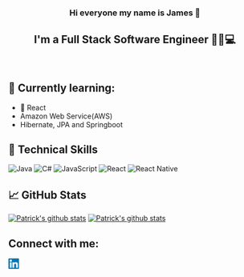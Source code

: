 <h3 align="center">
Hi everyone my name is James 👋
</h3>

<h2 align="center">
I'm a Full Stack Software Engineer 👨‍💻💻
</h2>

<br/>

## 🌱 Currently learning:

- 📱 React
- Amazon Web Service(AWS)
- Hibernate, JPA and Springboot

## 💼 Technical Skills

![Java](https://img.shields.io/badge/java-%2314354C.svg?style=for-the-badge&logo=java&logoColor=white)
![C#](https://img.shields.io/badge/c-%2300599C.svg?style=for-the-badge&logo=c&logoColor=white)
![JavaScript](https://img.shields.io/badge/javascript-%23323330.svg?style=for-the-badge&logo=javascript&logoColor=%23F7DF1E)
![React](https://img.shields.io/badge/react-%2320232a.svg?style=for-the-badge&logo=react&logoColor=%2361DAFB)
![React Native](https://img.shields.io/badge/react_native-%2320232a.svg?style=for-the-badge&logo=react&logoColor=%2361DAFB)

## 📈 GitHub Stats

[![Patrick's github stats](https://github-readme-stats.vercel.app/api?username=mayeday&theme=blue-green)](https://github.com/mayeday)
[![Patrick's github stats](https://github-readme-stats.vercel.app/api/top-langs/?username=mayeday&theme=blue-green&layout=compact)](https://github.com/mayeday)

## Connect with me:

<a href="https://www.linkedin.com/in/james-maye/"><img align="left" src="https://raw.githubusercontent.com/pttran3141/pttran3141/main/images/linkedin.svg" alt="James Maye | LinkedIn" width="21px"/></a>
